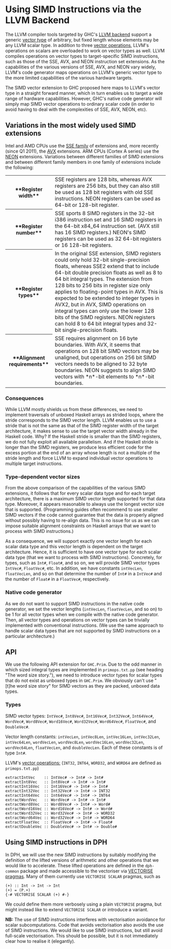 # Using SIMD Instructions via the LLVM Backend


The LLVM compiler tools targeted by GHC's [LLVM backend](commentary/compiler/backends/llvm) support a generic [ vector type](http://llvm.org/docs/LangRef.html#t_vector) of arbitrary, but fixed length whose elements may be any LLVM scalar type. In addition to three [ vector operations](http://llvm.org/docs/LangRef.html#vectorops), LLVM's operations on scalars are overloaded to work on vector types as well. LLVM compiles operations on vector types to target-specific SIMD instructions, such as those of the SSE, AVX, and NEON instruction set extensions. As the capabilities of the various versions of SSE, AVX, and NEON vary widely, LLVM's code generator maps operations on LLVM's generic vector type to the more limited capabilities of the various hardware targets.


The SIMD vector extension to GHC proposed here maps to LLVM's vector type in a straight forward manner, which in turn enables us to target a wide range of hardware capabilities. However, GHC's native code generator will simply map SIMD vector operations to ordinary scalar code (in order to avoid having to deal with the complexities of SSE, AVX, NEON, etc).

## Variations in the most widely used SIMD extensions


Intel and AMD CPUs use the [ SSE family](http://en.wikipedia.org/wiki/Streaming_SIMD_Extensions) of extensions and, more recently (since Q1 2011), the [ AVX](http://en.wikipedia.org/wiki/Advanced_Vector_Extensions) extensions.  ARM CPUs (Cortex A series) use the [ NEON](http://www.arm.com/products/processors/technologies/neon.php) extensions. Variations between different families of SIMD extensions and between different family members in one family of extensions include the following:

<table><tr><th>**Register width**</th>
<td>
SSE registers are 128 bits, whereas AVX registers are 256 bits, but they can also still be used as 128 bit registers with old SSE instructions. NEON registers can be used as 64-bit or 128-bit register.
</td></tr>
<tr><th>**Register number**</th>
<td>
SSE sports 8 SIMD registers in the 32-bit i386 instruction set and 16 SIMD registers in the 64-bit x84_64 instruction set. (AVX still has 16 SIMD registers.) NEON's SIMD registers can be used as 32 64-bit registers or 16 128-bit registers.
</td></tr>
<tr><th>**Register types**</th>
<td>
In the original SSE extension, SIMD registers could only hold 32-bit single-precision floats, whereas SSE2 extend that to include 64-bit double precision floats as well as 8 to 64 bit integral types. The extension from 128 bits to 256 bits in register size only applies to floating-point types in AVX. This is expected to be extended to integer types in AVX2, but in AVX, SIMD operations on integral types can only use the lower 128 bits of the SIMD registers. NEON registers can hold 8 to 64 bit integral types and 32-bit single-precision floats.
</td></tr>
<tr><th>**Alignment requirements**</th>
<td>
SSE requires alignment on 16 byte boundaries. With AVX, it seems that operations on 128 bit SIMD vectors may be unaligned, but operations on 256 bit SIMD vectors needs to be aligned to 32 byte boundaries. NEON suggests to align SIMD vectors with *n*-bit elements to *n*-bit boundaries.
</td></tr></table>

### Consequences


While LLVM mostly shields us from these differences, we need to implement traversals of unboxed Haskell arrays as strided loops, where the stride corresponds to the SIMD vector length. LLVM enables us to use a stride that is not the same as that of the SIMD register width of the target architecture, it makes sense to use the target vector width already in the Haskell code. Why? If the Haskell stride is smaller than the SIMD registers, we do not fully exploit all available parallelism. And if the Haskell stride is longer than the SIMD registers, we produce less efficient code for the excess portion at the end of an array whose length is not a multiple of the stride length and force LLVM to expand individual vector operations to multiple target instructions.

### Type-dependent vector sizes


From the above comparison of the capabilities of the various SIMD extensions, it follows that for every scalar data type and for each target architecture, there is a maximum SIMD vector length supported for that data type. Moreover, it appears reasonable to always use the longest vector size that is supported. (Programming guides often recommend to use smaller SIMD vectors if the code cannot guarantee that the data is properly aligned without possibly having to re-align data. This is no issue for us as we can impose suitable alignment constraints on Haskell arrays that we want to process with SIMD instructions.)


As a consequence, we will support exactly one vector length for each scalar data type and this vector length is dependent on the target architecture. Hence, it is sufficient to have one vector type for each scalar data type (that we want to process with SIMD instructions). Concretely, for types, such as `Int#`, `Float#`, and so on, we will provide SIMD vector types `IntVec#`, `FloatVec#`, etc. In addition, we have constants `intVecLen`, `floatVecLen`, and so on that determine the number of `Int#` in a `IntVec#` and the number of `Float#` in a `FloatVec#`, respectively.

### Native code generator


As we do not want to support SIMD instructions in the native code generator, we set the vector lengths (`intVecLen`, `floatVecLen`, and so on) to be 1 for all vector types when we compile with the native code generator.  Then, all vector types and operations on vector types can be trivially implemented with conventional instructions. (We use the same approach to handle scalar data types that are not supported by SIMD instructions on a particular architecture.)

## API


We use the following API extension for `GHC.Prim`.  Due to the odd manner in which sized integral types are implemented in `primops.txt.pp` (see heading "The word size story."), we need to introduce vector types for scalar types that do not exist as unboxed types in `GHC.Prim`. We obviously can't use "\[t\]he word size story" for SIMD vectors as they are packed, unboxed data types.

### Types


SIMD vector types: `IntVec#`, `Int8Vec#`, `Int16Vec#`, `Int32Vec#`, `Int64Vec#`, `WordVec#`, `Word8Vec#`, `Word16Vec#`, `Word32Vec#`, `Word64Vec#`, `FloatVec#`, and `DoubleVec#`.


Vector length constants: `intVecLen`, `intVec8Len`, `intVec16Len`, `intVec32Len`, `intVec64Len`, `wordVecLen`, `wordVec8Len`, `wordVec16Len`, `wordVec32Len`, `wordVec64Len`, `floatVecLen`, and `doubleVecLen`.  Each of these constants is of type `Int#`.


LLVM's [ vector operations:](http://llvm.org/docs/LangRef.html#vectorops) (`INT32`, `INT64`, `WORD32`, and `WORD64` are defined as `primops.txt.pp`)

```wiki
extractIntVec    :: IntVec# -> Int# -> Int#
extractInt8Vec   :: Int8Vec# -> Int# -> Int#
extractInt16Vec  :: Int16Vec# -> Int# -> Int#
extractInt32Vec  :: Int32Vec# -> Int# -> INT32
extractInt64Vec  :: Int64Vec# -> Int# -> INT64
extractWordVec   :: WordVec# -> Int# -> Int#
extractWord8Vec  :: Word8Vec# -> Int# -> Word#
extractWord16Vec :: Word16Vec# -> Int# -> Word#
extractWord32Vec :: Word32Vec# -> Int# -> WORD32
extractWord64Vec :: Word32Vec# -> Int# -> WORD64
extractFloatVec  :: FloatVec# -> Int# -> Float#
extractDoubleVec :: DoubleVec# -> Int# -> Double#
```

## Using SIMD instructions in DPH


In DPH, we will use the new SIMD instructions by suitably modifying the definition of the lifted versions of arithmetic and other operations that we would like to accelerate. These lifted operations are defined in the `dph-common` package and made accessible to the vectoriser via [VECTORISE pragmas](data-parallel/vect-pragma). Many of them currently use `VECTORISE SCALAR` pragmas, such as

```wiki
(+) :: Int -> Int -> Int
(+) = (P.+)
{-# VECTORISE SCALAR (+) #-}
```


We could define them more verbosely using a plain `VECTORISE` pragma, but might instead like to extend `VECTORISE SCALAR` or introduce a variant.

**NB:** The use of SIMD instructions interferes with vectorisation avoidance for scalar subcomputations. Code that avoids vectorisation also avoids the use of SIMD instructions. We would like to use SIMD instructions, but still avoid full-scale vectorisation. This should be possible, but it is not immediately clear how to realise it (elegantly).
